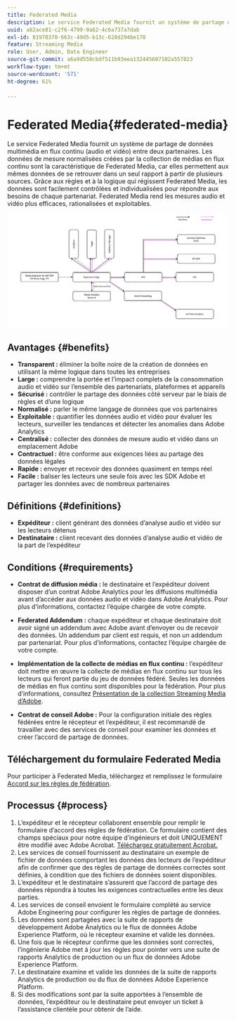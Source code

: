 ```yaml
---
title: Federated Media
description: Le service Federated Media fournit un système de partage de données multimédia en flux continu entre deux partenaires.
uuid: a82ace81-c2f6-4799-9a62-4c6a737a7dab
exl-id: 81970370-663c-49d5-b13c-628d294be178
feature: Streaming Media
role: User, Admin, Data Engineer
source-git-commit: a6a9d550cbdf511b93eea132445607102a557823
workflow-type: tm+mt
source-wordcount: '571'
ht-degree: 61%

---
```


# Federated Media{#federated-media}

Le service Federated Media fournit un système de partage de données multimédia en flux continu (audio et vidéo) entre deux partenaires.
Les données de mesure normalisées créées par la collection de médias en flux continu sont la caractéristique de Federated Media, car elles permettent aux mêmes données de se retrouver dans un seul rapport à partir de plusieurs sources.
Grâce aux règles et à la logique qui régissent Federated Media, les données sont facilement contrôlées et individualisées pour répondre aux besoins de chaque partenariat.
Federated Media rend les mesures audio et vidéo plus efficaces, rationalisées et exploitables.


![](assets/media-federated.png)

## Avantages {#benefits}

* **Transparent :** éliminer la boîte noire de la création de données en utilisant la même logique dans toutes les entreprises
* **Large :** comprendre la portée et l’impact complets de la consommation audio et vidéo sur l’ensemble des partenariats, plateformes et appareils
* **Sécurisé :** contrôler le partage des données côté serveur par le biais de règles et d’une logique
* **Normalisé :** parler le même langage de données que vos partenaires
* **Exploitable :** quantifier les données audio et vidéo pour évaluer les lecteurs, surveiller les tendances et détecter les anomalies dans Adobe Analytics
* **Centralisé :** collecter des données de mesure audio et vidéo dans un emplacement Adobe
* **Contractuel :** être conforme aux exigences liées au partage des données légales
* **Rapide :** envoyer et recevoir des données quasiment en temps réel
* **Facile :** baliser les lecteurs une seule fois avec les SDK Adobe et partager les données avec de nombreux partenaires

## Définitions {#definitions}

* **Expéditeur :** client générant des données d’analyse audio et vidéo sur les lecteurs détenus
* **Destinataire :** client recevant des données d’analyse audio et vidéo de la part de l’expéditeur

## Conditions {#requirements}

* **Contrat de diffusion média :** le destinataire et l’expéditeur doivent disposer d’un contrat Adobe Analytics pour les diffusions multimédia avant d’accéder aux données audio et vidéo dans Adobe Analytics. Pour plus d’informations, contactez l’équipe chargée de votre compte.
* **Federated Addendum :** chaque expéditeur et chaque destinataire doit avoir signé un addendum avec Adobe avant d’envoyer ou de recevoir des données. Un addendum par client est requis, et non un addendum par partenariat. Pour plus d’informations, contactez l’équipe chargée de votre compte.

* **Implémentation de la collecte de médias en flux continu :** l’expéditeur doit mettre en œuvre la collecte de médias en flux continu sur tous les lecteurs qui feront partie du jeu de données fédéré. Seules les données de médias en flux continu sont disponibles pour la fédération. Pour plus d’informations, consultez [Présentation de la collection Streaming Media d’Adobe](/help/media-overview.md).

* **Contrat de conseil Adobe :** Pour la configuration initiale des règles fédérées entre le récepteur et l’expéditeur, il est recommandé de travailler avec des services de conseil pour examiner les données et créer l’accord de partage de données.

## Téléchargement du formulaire Federated Media

Pour participer à Federated Media, téléchargez et remplissez le formulaire [Accord sur les règles de fédération](assets/federated_analytics_form.pdf).

## Processus {#process}

1. L’expéditeur et le récepteur collaborent ensemble pour remplir le formulaire d’accord des règles de fédération. Ce formulaire contient des champs spéciaux pour notre équipe d’ingénieurs et doit UNIQUEMENT être modifié avec Adobe Acrobat. [Téléchargez gratuitement Acrobat.](https://get.adobe.com/fr/reader/)
1. Les services de conseil fournissent au destinataire un exemple de fichier de données comportant les données des lecteurs de l’expéditeur afin de confirmer que des règles de partage de données correctes sont définies, à condition que des fichiers de données soient disponibles.
1. L’expéditeur et le destinataire s’assurent que l’accord de partage des données répondra à toutes les exigences contractuelles entre les deux parties.
1. Les services de conseil envoient le formulaire complété au service Adobe Engineering pour configurer les règles de partage de données.
1. Les données sont partagées avec la suite de rapports de développement Adobe Analytics ou le flux de données Adobe Experience Platform, où le récepteur examine et valide les données.
1. Une fois que le récepteur confirme que les données sont correctes, l’ingénierie Adobe met à jour les règles pour pointer vers une suite de rapports Analytics de production ou un flux de données Adobe Experience Platform.
1. Le destinataire examine et valide les données de la suite de rapports Analytics de production ou du flux de données Adobe Experience Platform.
1. Si des modifications sont par la suite apportées à l’ensemble de données, l’expéditeur ou le destinataire peut envoyer un ticket à l’assistance clientèle pour obtenir de l’aide.

